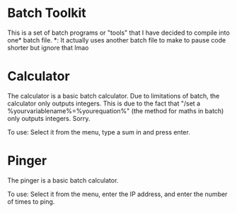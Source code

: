 # Batch Toolkit
This is a set of batch programs or "tools" that I have decided to compile into one* batch file.
*: It actually uses another batch file to make to pause code shorter but ignore that lmao
# Calculator
The calculator is a basic batch calculator.
Due to limitations of batch, the calculator only outputs integers.
This is due to the fact that "/set a %yourvariablename%=%yourequation%" (the method for maths in batch) only outputs integers.
Sorry.

To use:
Select it from the menu, type a sum in and press enter.
# Pinger
The pinger is a basic batch calculator.

To use:
Select it from the menu, enter the IP address, and enter the number of times to ping.
